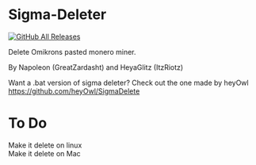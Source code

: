 # Sigma-Deleter
[![GitHub All Releases](https://img.shields.io/github/downloads/XatzClient/Sigma-Deleter/total.svg)](https://github.com/XatzClient/Sigma-Deleter/releases)


Delete Omikrons pasted monero miner.


By Napoleon (GreatZardasht) and HeyaGlitz (ItzRiotz)



Want a .bat version of sigma deleter? Check out the one made by heyOwl https://github.com/heyOwl/SigmaDelete

# To Do
Make it delete on linux   
Make it delete on Mac
